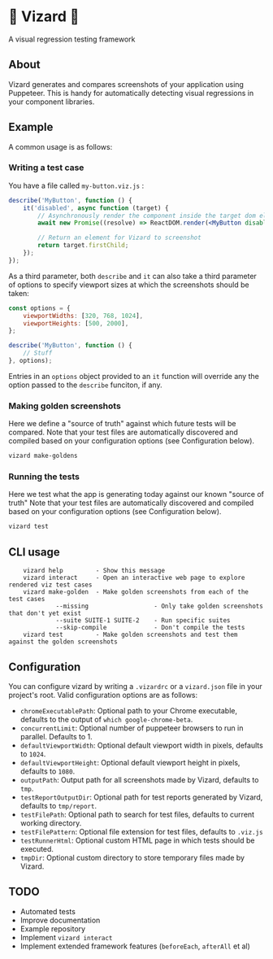 # 🦎 Vizard 🦎
A visual regression testing framework

## About
Vizard generates and compares screenshots of your application using Puppeteer.
This is handy for automatically detecting visual regressions in your component libraries.

## Example
A common usage is as follows:

### Writing a test case
You have a file called `my-button.viz.js` :
```jsx harmony
describe('MyButton', function () {
    it('disabled', async function (target) {
        // Asynchronously render the component inside the target dom element
        await new Promise((resolve) => ReactDOM.render(<MyButton disabled={true}/>, target, resolve));

        // Return an element for Vizard to screenshot
        return target.firstChild;
    });
});
```

As a third parameter, both `describe` and `it` can also take a third parameter of options to specify viewport sizes at which the screenshots should be taken:
```jsx harmony
const options = {
    viewportWidths: [320, 768, 1024],
    viewportHeights: [500, 2000],
};

describe('MyButton', function () {
    // Stuff
}, options);
```

Entries in an `options` object provided to an `it` function will override any the option passed to the `describe` funciton, if any. 

### Making golden screenshots
Here we define a "source of truth" against which future tests will be compared.
Note that your test files are automatically discovered and compiled based on your configuration options (see Configuration below).

```bash
vizard make-goldens
```

### Running the tests
Here we test what the app is generating today against our known "source of truth"
Note that your test files are automatically discovered and compiled based on your configuration options (see Configuration below).

```bash
vizard test
```

## CLI usage
```
    vizard help         - Show this message
    vizard interact     - Open an interactive web page to explore rendered viz test cases
    vizard make-golden  - Make golden screenshots from each of the test cases
             --missing                  - Only take golden screenshots that don't yet exist
             --suite SUITE-1 SUITE-2    - Run specific suites
             --skip-compile             - Don't compile the tests 
    vizard test         - Make golden screenshots and test them against the golden screenshots
```

## Configuration
You can configure vizard by writing a `.vizardrc` or a `vizard.json` file in your project's root.
Valid configuration options are as follows:

* `chromeExecutablePath`: Optional path to your Chrome executable, defaults to the output of `which google-chrome-beta`.
* `concurrentLimit`: Optional number of puppeteer browsers to run in parallel. Defaults to 1.
* `defaultViewportWidth`: Optional default viewport width in pixels, defaults to `1024`.
* `defaultViewportHeight`: Optional default viewport height in pixels, defaults to `1080`.
* `outputPath`: Output path for all screenshots made by Vizard, defaults to `tmp`.
* `testReportOutputDir`: Optional path for test reports generated by Vizard, defaults to `tmp/report`.
* `testFilePath`: Optional path to search for test files, defaults to current working directory.
* `testFilePattern`: Optional file extension for test files, defaults to `.viz.js`
* `testRunnerHtml`: Optional custom HTML page in which tests should be executed.
* `tmpDir`: Optional custom directory to store temporary files made by Vizard.


## TODO
* Automated tests
* Improve documentation
* Example repository
* Implement `vizard interact`
* Implement extended framework features (`beforeEach`, `afterAll` et al)
